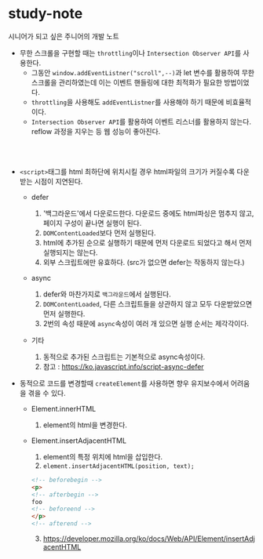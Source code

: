 # study-note
시니어가 되고 싶은 주니어의 개발 노트


* 무한 스크롤을 구현할 때는 `throttling`이나 `Intersection Observer API`를 사용한다.
    - 그동안 `window.addEventListner("scroll",--)`과 let 변수를 활용하여 무한 스크롤을 관리하였는데 이는 이벤트 핸들링에 대한 최적화가 필요한 방법이었다.
    - `throttling`을 사용해도 `addEventListner`를 사용해야 하기 때문에 비효율적이다.
    - `Intersection Observer API`를 활용하여 이벤트 리스너를 활용하지 않는다. reflow 과정을 지우는 등 웹 성능이 좋아진다.

<br /><br />

* `<script>`태그를 html 최하단에 위치시킬 경우 html파일의 크기가 커질수록 다운받는 시점이 지연된다.
    - defer
        1. '백그라운드'에서 다운로드한다. 다운로드 중에도 html파싱은 멈추지 않고, 페이지 구성이 끝나면 실행이 된다. 
        2. `DOMContentLoaded`보다 먼저 실행된다.
        3. html에 추가된 순으로 실행하기 때문에 먼저 다운로드 되었다고 해서 먼저 실행되지는 않는다.
        4. 외부 스크립트에만 유효하다. (src가 없으면 defer는 작동하지 않는다.)

    - async
        1. defer와 마찬가지로 `백그라운드`에서 실행된다.
        2. `DOMContentLoaded`, 다른 스크립트들을 상관하지 않고 모두 다운받았으면 먼저 실행한다.
        3. 2번의 속성 때문에 `async`속성이 여러 개 있으면 실행 순서는 제각각이다.

    - 기타
        1. 동적으로 추가된 스크립트는 기본적으로 async속성이다.
        2. 참고 : https://ko.javascript.info/script-async-defer


* 동적으로 코드를 변경할때 `createElement`를 사용하면 향우 유지보수에서 어려움을 겪을 수 있다.
    - Element.innerHTML
        1. element의 html을 변경한다.

    - Element.insertAdjacentHTML
        1. element의 특정 위치에 html을 삽입한다.
        2. `element.insertAdjacentHTML(position, text);`
        ```html
        <!-- beforebegin -->
        <p>
        <!-- afterbegin -->
        foo
        <!-- beforeend -->
        </p>
        <!-- afterend -->
        ```
        3. https://developer.mozilla.org/ko/docs/Web/API/Element/insertAdjacentHTML